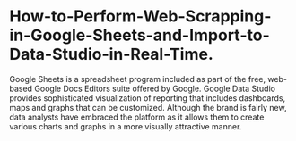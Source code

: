 # How-to-Perform-Web-Scrapping-in-Google-Sheets-and-Import-to-Data-Studio-in-Real-Time.
Google Sheets is a spreadsheet program included as part of the free, web-based Google Docs Editors suite offered by Google. Google Data Studio provides sophisticated visualization of reporting that includes dashboards, maps and graphs that can be customized. Although the brand is fairly new, data analysts have embraced the platform as it allows them to create various charts and graphs in a more visually attractive manner.
